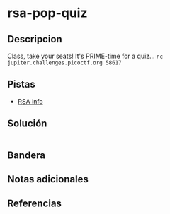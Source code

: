 # rsa-pop-quiz

## Descripcion
Class, take your seats! It's PRIME-time for a quiz... `nc jupiter.challenges.picoctf.org 58617`

## Pistas
- [RSA info](https://simple.wikipedia.org/wiki/RSA_algorithm)

## Solución

```
```

## Bandera

## Notas adicionales

## Referencias